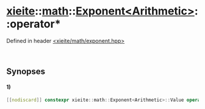 # [xieite](../../../../../../xieite.md)\:\:[math](../../../../../../math.md)\:\:[Exponent\<Arithmetic\>](../../../../exponent.md)\:\:operator*
Defined in header [<xieite/math/exponent.hpp>](../../../../../../../include/xieite/math/exponent.hpp)

&nbsp;

## Synopses
#### 1)
```cpp
[[nodiscard]] constexpr xieite::math::Exponent<Arithmetic>::Value operator*() const noexcept;
```
